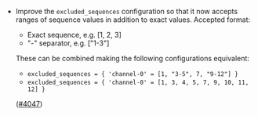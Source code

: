 - Improve the `excluded_sequences` configuration so that it now accepts
  ranges of sequence values in addition to exact values.
  Accepted format:
    * Exact sequence, e.g. [1, 2, 3]
    * "-" separator, e.g. ["1-3"]

  These can be combined making the following configurations equivalent:
    * `excluded_sequences = { 'channel-0' = [1, "3-5", 7, "9-12"] }`
    * `excluded_sequences = { 'channel-0' = [1, 3, 4, 5, 7, 9, 10, 11, 12] }`

  ([\#4047](https://github.com/informalsystems/hermes/issues/4047))
